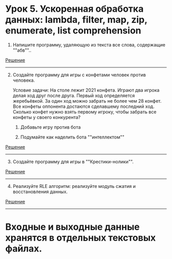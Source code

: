 # Урок 5. Ускоренная обработка данных: lambda, filter, map, zip, enumerate, list comprehension
1. Напишите программу, удаляющую из текста все слова, содержащие ""абв""..

[Решение](https://github.com/donabilardo/python_gb/tree/lesson5/lesson5/homework/task1 "Перейти к решению задачи")

***

2. Создайте программу для игры с конфетами человек против человека.

    Условие задачи: На столе лежит 2021 конфета. Играют два игрока делая ход друг после друга. Первый ход определяется жеребьёвкой. За один ход можно забрать не более чем 28 конфет. Все конфеты оппонента достаются сделавшему последний ход. Сколько конфет нужно взять первому игроку, чтобы забрать все конфеты у своего конкурента?

    1. Добавьте игру против бота

    2. Подумайте как наделить бота ""интеллектом""

[Решение](https://github.com/donabilardo/python_gb/tree/lesson5/lesson5/homework/task2 "Перейти к решению задачи")

***

3. Создайте программу для игры в ""Крестики-нолики"".


[Решение](https://github.com/donabilardo/python_gb/tree/lesson5/lesson5/homework/task3 "Перейти к решению задачи")

***

4. Реализуйте RLE алгоритм: реализуйте модуль сжатия и восстановления данных.

[Решение](https://github.com/donabilardo/python_gb/tree/lesson5/lesson5/homework/task4 "Перейти к решению задачи")
***


# Входные и выходные данные хранятся в отдельных текстовых файлах.

